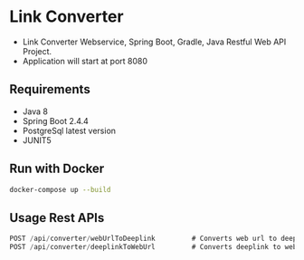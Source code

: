 # Link Converter

* Link Converter Webservice, Spring Boot, Gradle, Java Restful Web API Project.
* Application will start at port 8080

## Requirements

* Java 8
* Spring Boot 2.4.4
* PostgreSql latest version
* JUNIT5

## Run with Docker
```bash
docker-compose up --build
```

## Usage Rest APIs
```java
POST /api/converter/webUrlToDeeplink         # Converts web url to deeplink
POST /api/converter/deeplinkToWebUrl         # Converts deeplink to web url